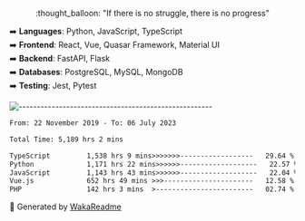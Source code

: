 <p align="center"> 
  :thought_balloon: "If there is no struggle, there is no progress"
</p>

<p align="left">
  ➡️ <strong>Languages</strong>: Python, JavaScript, TypeScript<br>
  ➡️ <strong>Frontend</strong>: React, Vue, Quasar Framework, Material UI<br>
  ➡️ <strong>Backend</strong>: FastAPI, Flask<br>
  ➡️ <strong>Databases</strong>: PostgreSQL, MySQL, MongoDB<br>
  ➡️ <strong>Testing</strong>: Jest, Pytest<br>
</p>

![-----------------------------------------------------](https://raw.githubusercontent.com/andreasbm/readme/master/assets/lines/vintage.png)

<!--START_SECTION:waka-->

```txt
From: 22 November 2019 - To: 06 July 2023

Total Time: 5,189 hrs 2 mins

TypeScript         1,538 hrs 9 mins>>>>>>>------------------   29.64 %
Python             1,171 hrs 22 mins>>>>>>-------------------   22.57 %
JavaScript         1,143 hrs 43 mins>>>>>>-------------------   22.04 %
Vue.js             652 hrs 49 mins >>>----------------------   12.58 %
PHP                142 hrs 3 mins  >------------------------   02.74 %
```

<!--END_SECTION:waka-->


🚀 Generated by [WakaReadme](https://github.com/athul/waka-readme)
